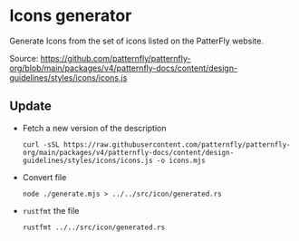 # Icons generator

Generate Icons from the set of icons listed on the PatterFly website.

Source: https://github.com/patternfly/patternfly-org/blob/main/packages/v4/patternfly-docs/content/design-guidelines/styles/icons/icons.js

## Update

* Fetch a new version of the description

  ```shell
  curl -sSL https://raw.githubusercontent.com/patternfly/patternfly-org/main/packages/v4/patternfly-docs/content/design-guidelines/styles/icons/icons.js -o icons.mjs
  ```

* Convert file

  ```shell
  node ./generate.mjs > ../../src/icon/generated.rs
  ```

* `rustfmt` the file

  ```shell
  rustfmt ../../src/icon/generated.rs
  ```